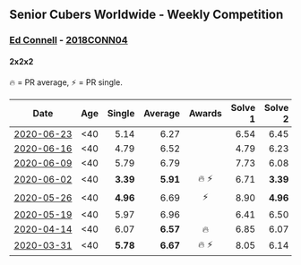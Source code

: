 ## Senior Cubers Worldwide - Weekly Competition
### [Ed Connell](../ed_connell.md) - [2018CONN04](https://www.worldcubeassociation.org/persons/2018CONN04?event=222)
#### 2x2x2

🔥 = PR average, ⚡ = PR single.

| Date | Age | Single | Average | Awards | Solve 1 | Solve 2 | Solve 3 | Solve 4 | Solve 5 | Video |
| :--: | :--: | --: | --: | :--: | --: | --: | --: | --: | --: | :-- |
| [<span style="white-space: nowrap">2020-06-23</span>](../../results/222/2020-06-23.md) | <40 | 5.14 | 6.27 |  | 6.54 | 6.45 | 5.14 | 5.83 | 7.38 | [Link](https://www.facebook.com/events/722150235200875/permalink/724951901587375/) |
| [<span style="white-space: nowrap">2020-06-16</span>](../../results/222/2020-06-16.md) | <40 | 4.79 | 6.52 |  | 4.79 | 6.23 | 6.89 | 9.62 | 6.43 | [Link](https://www.facebook.com/events/604103587178706/permalink/607133026875762/) |
| [<span style="white-space: nowrap">2020-06-09</span>](../../results/222/2020-06-09.md) | <40 | 5.79 | 6.79 |  | 7.73 | 6.08 | 6.58 | 7.71 | 5.79 | [Link](https://www.facebook.com/events/903549840109576/permalink/906634199801140/) |
| [<span style="white-space: nowrap">2020-06-02</span>](../../results/222/2020-06-02.md) | <40 | **3.39** | **5.91** | 🔥 ⚡ | 6.71 | **3.39** | 5.02 | 6.01 | 7.92 | [Link](https://www.facebook.com/events/3373950429496747/permalink/3381586012066522/) |
| [<span style="white-space: nowrap">2020-05-26</span>](../../results/222/2020-05-26.md) | <40 | **4.96** | 6.69 | ⚡ | 8.90 | **4.96** | 6.42 | 6.93 | 6.72 | [Link](https://www.facebook.com/events/688407551989463/permalink/691158718381013/) |
| [<span style="white-space: nowrap">2020-05-19</span>](../../results/222/2020-05-19.md) | <40 | 5.97 | 6.96 |  | 6.41 | 6.50 | 11.65 | 5.97 | 7.96 | [Link](https://www.facebook.com/events/1880761498725633/permalink/1885639354904514/) |
| [<span style="white-space: nowrap">2020-04-14</span>](../../results/222/2020-04-14.md) | <40 | 6.07 | **6.57** | 🔥 | 6.85 | 6.07 | 6.67 | 6.52 | 6.51 | [Link](https://www.facebook.com/events/982619255468618/permalink/985744501822760/) |
| [<span style="white-space: nowrap">2020-03-31</span>](../../results/222/2020-03-31.md) | <40 | **5.78** | **6.67** | 🔥 ⚡ | 8.05 | 6.14 | 7.39 | **5.78** | 6.48 | [Link](https://www.facebook.com/events/637372103486119/permalink/638709733352356/) |


<!-- Global site tag (gtag.js) - Google Analytics -->
<script async src="https://www.googletagmanager.com/gtag/js?id=UA-86348435-3"></script>
<script>window.dataLayer = window.dataLayer || []; function gtag() {dataLayer.push(arguments);} gtag('js', new Date()); gtag('config', 'UA-86348435-3');</script>
